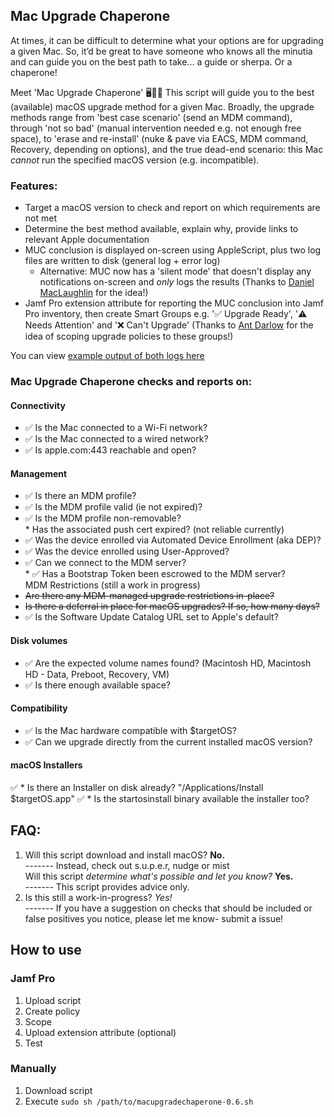 ## Mac Upgrade Chaperone

At times, it can be difficult to determine what your options are for upgrading a given Mac.
So, it’d be great to have someone who knows all the minutia and can guide you on the best path to take... a guide or sherpa. Or a chaperone!

Meet 'Mac Upgrade Chaperone' 🖥️🤵‍♂️ 
This script will guide you to the best (available) macOS upgrade method for a given Mac. 
Broadly, the upgrade methods range from 'best case scenario' (send an MDM command), through 'not so bad' (manual intervention needed e.g. not enough free space), to 'erase and re-install' (nuke & pave via EACS, MDM command, Recovery, depending on options), and the true dead-end scenario: this Mac *cannot* run the specified macOS version (e.g. incompatible). 

### Features: 
* Target a macOS version to check and report on which requirements are not met  
* Determine the best method available, explain why, provide links to relevant Apple documentation
* MUC conclusion is displayed on-screen using AppleScript, plus two log files are written to disk (general log + error log)
	* Alternative: MUC now has a 'silent mode' that doesn't display any notifications on-screen and *only* logs the results (Thanks to [Daniel MacLaughlin](https://github.com/daniel-maclaughlin) for the idea!) 
* Jamf Pro extension attribute for reporting the MUC conclusion into Jamf Pro inventory, then create Smart Groups e.g. '✅ Upgrade Ready', '⚠️ Needs Attention' and '❌ Can't Upgrade' (Thanks to [Ant Darlow](https://github.com/cantscript) for the idea of scoping upgrade policies to these groups!)

You can view [example output of both logs here](https://github.com/stumcd/muc/blob/0466ddd52df513c698b14c5d8f7baf7c797e4d4e/example_output.md)

### Mac Upgrade Chaperone checks and reports on: 
#### Connectivity
* ✅ Is the Mac connected to a Wi-Fi network?  
* ✅ Is the Mac connected to a wired network?  
* ✅ Is apple.com:443 reachable and open?  

#### Management 
* ✅ Is there an MDM profile?  
* ✅ Is the MDM profile valid (ie not expired)?  
* ✅ Is the MDM profile non-removable?  
		* Has the associated push cert expired? (not reliable currently)  
* ✅ Was the device enrolled via Automated Device Enrollment (aka DEP)?  
* ✅ Was the device enrolled using User-Approved?  
* ✅ Can we connect to the MDM server?  
		* ✅ Has a Bootstrap Token been escrowed to the MDM server?  
MDM Restrictions (still a work in progress)
* ~~Are there any MDM-managed upgrade restrictions in-place?~~ 
* ~~Is there a deferral in place for macOS upgrades? If so, how many days?~~  
* ✅ Is the Software Update Catalog URL set to Apple's default?  
 
#### Disk volumes
* ✅ Are the expected volume names found? (Macintosh HD, Macintosh HD - Data, Preboot, Recovery, VM) 
* ✅ Is there enough available space?
 
#### Compatibility
* ✅ Is the Mac hardware compatible with $targetOS?
* ✅ Can we upgrade directly from the current installed macOS version?
 
#### macOS Installers
✅ * Is there an Installer on disk already? "/Applications/Install $targetOS.app"
✅ * Is the startosinstall binary available the installer too? 

## FAQ:
1. Will this script download and install macOS? **No.**  
------- Instead, check out s.u.p.e.r, nudge or mist  
Will this script *determine what's possible and let you know?* **Yes.**  
------- This script provides advice only. 
3. Is this still a work-in-progress? *Yes!*  
------- If you have a suggestion on checks that should be included or false positives you notice, please let me know- submit a issue!




## How to use
### Jamf Pro
1. Upload script
2. Create policy
3. Scope
4. Upload extension attribute (optional) 
5. Test

### Manually
1. Download script
2. Execute `sudo sh /path/to/macupgradechaperone-0.6.sh`